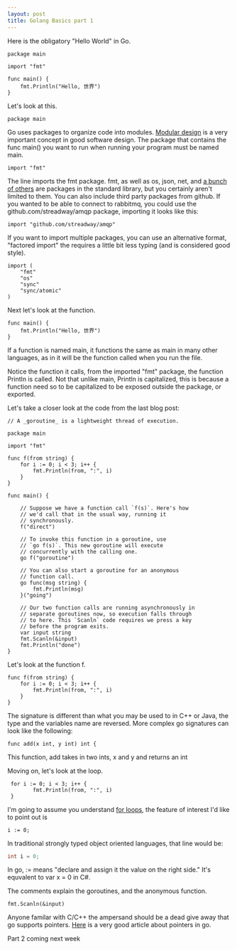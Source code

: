 ```yaml
---
layout: post
title: Golang Basics part 1
---
```


Here is the obligatory "Hello World" in Go.

```golang
package main

import "fmt"

func main() {
	fmt.Println("Hello, 世界")
}
```

Let's look at this.

```golang
package main
```

Go uses packages to organize code into modules. [Modular design](https://en.wikipedia.org/wiki/Module_pattern) is a very important concept in good software design. The package that contains the func main() you want to run when running your program must be named main.

```golang
import "fmt"
```

The line imports the fmt package. fmt, as well as os, json, net, and [a bunch of others](https://golang.org/pkg/) are packages in the standard library, but you certainly aren't limited to them. You can also include third party packages from github. If you wanted to be able to connect to rabbitmq, you could use the github.com/streadway/amqp package, importing it looks like this:

```golang
import "github.com/streadway/amqp"
```

If you want to import multiple packages, you can use an alternative format, "factored import" the requires a little bit less typing (and is considered good style).  

```golang
import (
	"fmt"
	"os"
	"sync"
	"sync/atomic"
)
```

Next let's look at the function. 

```golang
func main() {
	fmt.Println("Hello, 世界")
}
```

If a function is named main, it functions the same as main in many other languages, as in it will be the function called when you run the file. 

Notice the function it calls, from the imported "fmt" package, the function Println is called. Not that unlike main, Println is capitalized, this is because a function need so to be capitalized to be exposed outside the package, or exported. 

Let's take a closer look at the code from the last blog post:

```golang
// A _goroutine_ is a lightweight thread of execution.

package main

import "fmt"

func f(from string) {
    for i := 0; i < 3; i++ {
        fmt.Println(from, ":", i)
    }
}

func main() {

    // Suppose we have a function call `f(s)`. Here's how
    // we'd call that in the usual way, running it
    // synchronously.
    f("direct")

    // To invoke this function in a goroutine, use
    // `go f(s)`. This new goroutine will execute
    // concurrently with the calling one.
    go f("goroutine")

    // You can also start a goroutine for an anonymous
    // function call.
    go func(msg string) {
        fmt.Println(msg)
    }("going")

    // Our two function calls are running asynchronously in
    // separate goroutines now, so execution falls through
    // to here. This `Scanln` code requires we press a key
    // before the program exits.
    var input string
    fmt.Scanln(&input)
    fmt.Println("done")
}
```

Let's look at the function f.

```golang
func f(from string) {
    for i := 0; i < 3; i++ {
        fmt.Println(from, ":", i)
    }
}
```

The signature is different than what you may be used to in C++ or Java, the type and the variables name are reversed. More complex go signatures can look like the following:

```golang
func add(x int, y int) int {
``` 
This function, add takes in two ints, x and y and returns an int

Moving on, let's look at the loop.

```golang
 for i := 0; i < 3; i++ {
        fmt.Println(from, ":", i)
 }
 ```
 
 I'm going to assume you understand [for loops](https://en.wikipedia.org/wiki/For_loop), the feature of interest I'd like to point out is 
 
```golang
i := 0;
```

In traditional strongly typed object oriented languages, that line would be:

```java
int i = 0;
```

In go, := means "declare and assign it the value on the right side." It's equvalent to var x = 0 in C#.

The comments explain the goroutines, and the anonymous function. 

```golang
fmt.Scanln(&input)
```

Anyone familar with C/C++ the ampersand should be a dead give away that go supports pointers. [Here](https://dave.cheney.net/2017/04/26/understand-go-pointers-in-less-than-800-words-or-your-money-back) is a very good article about pointers in go. 

Part 2 coming next week
